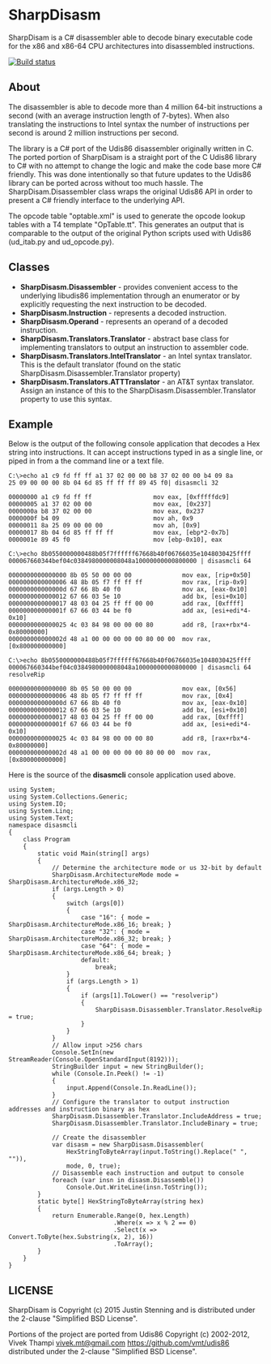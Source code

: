 SharpDisasm
===========

SharpDisam is a C# disassembler able to decode binary executable code for the x86 and x86-64 CPU architectures into disassembled instructions.

[![Build status](https://ci.appveyor.com/api/projects/status/vpqkaxrpceg7esgo?svg=true)](https://ci.appveyor.com/project/spazzarama/sharpdisasm)

About
-----

The disassembler is able to decode more than 4 million 64-bit instructions a second (with an average instruction length of 7-bytes). When also translating the instructions to Intel syntax the number of instructions per second is around 2 million instructions per second.

The library is a C# port of the Udis86 disassembler originally written in C. The ported portion of SharpDisam is a straight port of the C Udis86 library to C# with no attempt to change the logic and make the code base more C# friendly. This was done intentionally so that future updates to the Udis86 library can be ported across without too much hassle. The SharpDisam.Disassembler class wraps the original Udis86 API in order to present a C# friendly interface to the underlying API.

The opcode table "optable.xml" is used to generate the opcode lookup tables with a T4 template "OpTable.tt". This generates an output that is comparable to the output of the original Python scripts used with Udis86 (ud_itab.py and ud_opcode.py).

Classes
-------

 * **SharpDisasm.Disassembler** - provides convenient access to the underlying libudis86 implementation through an enumerator or by explicitly requesting the next instruction to be decoded.
 * **SharpDisasm.Instruction** - represents a decoded instruction.
 * **SharpDisasm.Operand** - represents an operand of a decoded instruction.
 * **SharpDisasm.Translators.Translator** - abstract base class for implementing translators to output an instruction to assembler code.
 * **SharpDisasm.Translators.IntelTranslator** - an Intel syntax translator. This is the default translator (found on the static SharpDisasm.Disassembler.Translator property)
 * **SharpDisasm.Translators.ATTTranslator** - an AT&T syntax translator. Assign an instance of this to the SharpDisasm.Disassembler.Translator property to use this syntax.

Example
-------

Below is the output of the following console application that decodes a Hex string into instructions. It can accept instructions typed in as a single line, or piped in from a the command line or a text file.

    C:\>echo a1 c9 fd ff ff a1 37 02 00 00 b8 37 02 00 00 b4 09 8a 
    25 09 00 00 00 8b 04 6d 85 ff ff ff 89 45 f0| disasmcli 32
    
    00000000 a1 c9 fd ff ff                 mov eax, [0xfffffdc9]
    00000005 a1 37 02 00 00                 mov eax, [0x237]
    0000000a b8 37 02 00 00                 mov eax, 0x237
    0000000f b4 09                          mov ah, 0x9
    00000011 8a 25 09 00 00 00              mov ah, [0x9]
    00000017 8b 04 6d 85 ff ff ff           mov eax, [ebp*2-0x7b]
    0000001e 89 45 f0                       mov [ebp-0x10], eax
    
    C:\>echo 8b0550000000488b05f7ffffff67668b40f06766035e1048030425ffff
    000067660344bef04c0384980000008048a10000000000800000 | disasmcli 64
    
    0000000000000000 8b 05 50 00 00 00              mov eax, [rip+0x50]
    0000000000000006 48 8b 05 f7 ff ff ff           mov rax, [rip-0x9]
    000000000000000d 67 66 8b 40 f0                 mov ax, [eax-0x10]
    0000000000000012 67 66 03 5e 10                 add bx, [esi+0x10]
    0000000000000017 48 03 04 25 ff ff 00 00        add rax, [0xffff]
    000000000000001f 67 66 03 44 be f0              add ax, [esi+edi*4-0x10]
    0000000000000025 4c 03 84 98 00 00 00 80        add r8, [rax+rbx*4-0x80000000]
    000000000000002d 48 a1 00 00 00 00 00 80 00 00  mov rax, [0x800000000000]

    C:\>echo 8b0550000000488b05f7ffffff67668b40f06766035e1048030425ffff
    000067660344bef04c0384980000008048a10000000000800000 | disasmcli 64 resolveRip

    0000000000000000 8b 05 50 00 00 00              mov eax, [0x56]
    0000000000000006 48 8b 05 f7 ff ff ff           mov rax, [0x4]
    000000000000000d 67 66 8b 40 f0                 mov ax, [eax-0x10]
    0000000000000012 67 66 03 5e 10                 add bx, [esi+0x10]
    0000000000000017 48 03 04 25 ff ff 00 00        add rax, [0xffff]
    000000000000001f 67 66 03 44 be f0              add ax, [esi+edi*4-0x10]
    0000000000000025 4c 03 84 98 00 00 00 80        add r8, [rax+rbx*4-0x80000000]
    000000000000002d 48 a1 00 00 00 00 00 80 00 00  mov rax, [0x800000000000]

Here is the source of the **disasmcli** console application used above.

    using System;
    using System.Collections.Generic;
    using System.IO;
    using System.Linq;
    using System.Text;
    namespace disasmcli
    {
        class Program
        {
            static void Main(string[] args)
            {
                // Determine the architecture mode or us 32-bit by default
                SharpDisasm.ArchitectureMode mode = SharpDisasm.ArchitectureMode.x86_32;
                if (args.Length > 0)
                {
                    switch (args[0])
                    {
                        case "16": { mode = SharpDisasm.ArchitectureMode.x86_16; break; }
                        case "32": { mode = SharpDisasm.ArchitectureMode.x86_32; break; }
                        case "64": { mode = SharpDisasm.ArchitectureMode.x86_64; break; }
                        default:
                            break;
                    }
                    if (args.Length > 1)
                    {
                        if (args[1].ToLower() == "resolverip")
                        {
                            SharpDisasm.Disassembler.Translator.ResolveRip = true;
                        }
                    }
                }
                // Allow input >256 chars
                Console.SetIn(new StreamReader(Console.OpenStandardInput(8192)));
                StringBuilder input = new StringBuilder();
                while (Console.In.Peek() != -1)
                {
                    input.Append(Console.In.ReadLine());
                }
                // Configure the translator to output instruction addresses and instruction binary as hex
                SharpDisasm.Disassembler.Translator.IncludeAddress = true;
                SharpDisasm.Disassembler.Translator.IncludeBinary = true;
                
                // Create the disassembler
                var disasm = new SharpDisasm.Disassembler(
                    HexStringToByteArray(input.ToString().Replace(" ", "")), 
                    mode, 0, true);
                // Disassemble each instruction and output to console
                foreach (var insn in disasm.Disassemble())
                    Console.Out.WriteLine(insn.ToString());
            }
            static byte[] HexStringToByteArray(string hex)
            {
                return Enumerable.Range(0, hex.Length)
                                 .Where(x => x % 2 == 0)
                                 .Select(x => Convert.ToByte(hex.Substring(x, 2), 16))
                                 .ToArray();
            }
        }
    }

LICENSE
-------

SharpDisam is Copyright (c) 2015 Justin Stenning and is distributed under the 2-clause "Simplified BSD License". 

Portions of the project are ported from Udis86 Copyright (c) 2002-2012, Vivek Thampi <vivek.mt@gmail.com> https://github.com/vmt/udis86 distributed under the 2-clause "Simplified BSD License".
